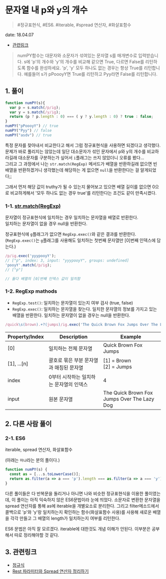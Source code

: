# 문자열 내 p와 y의 개수

> #정규표현식, #ES6. #iterable, #spread 연산자, #화살표함수

date: 18.04.07

* [관련링크](https://programmers.co.kr/learn/challenge_codes/96)

> numPY함수는 대문자와 소문자가 섞여있는 문자열 s를 매개변수로 입력받습니다.
s에 'p'의 개수와 'y'의 개수를 비교해 같으면 True, 다르면 False를 리턴하도록 함수를 완성하세요. 'p', 'y' 모두 하나도 없는 경우는 항상 True를 리턴합니다.
예를들어 s가 pPoooyY면 True를 리턴하고 Pyy라면 False를 리턴합니다.

## 1. 풀이

```javascript
function numPY(s){
  var p = s.match(/p/ig);
  var y = s.match(/y/ig);
  return (p ? p.length : 0) === ( y ? y.length : 0) ? true : false;
}
numPY("pPoooyY") // true
numPY("Pyy") // false
numPY("asdv") // true
```

특정 문자를 찾아내서 비교한다고 해서 그럼 정규표현식을 사용하면 되겠다고 생각했다.  
문제가 바로 풀리지는 않았는데 일단 대소문자가 섞인 문자에서 p와 y의 개수를 비교하라길래 대소문자를 구분하는가 싶어서 `i`플래그는 쓰지 않았더니 오류를 봤다...  
그리고 그 과정에서 나는 `str.match(RegExp)` 메서드가 배열을 반환하길래 없으면 빈배열을 반환하겠거니 생각했는데 해당하는 게 없으면 `null`을 반환한다는 걸 알게되었다;;  

그래서 먼저 해당 값이 truthy가 될 수 있는지 물어보고 있으면 배열 길이를 없으면 0으로 비교하게해서 '모두 하나도 없는 경우 true'를 리턴한다는 조건도 같이 만족시켰다.

### 1-1. [str.match(RegExp)](https://developer.mozilla.org/en-US/docs/Web/JavaScript/Reference/Global_Objects/String/match)

문자열이 정규표현식에 일치하는 경우 일치하는 문자열을 배열로 반환한다.  
일치하는 문자열이 없을 경우 null을 반환한다.

정규표현식에 `g`플래그가 없으면 `RegExp.exec()`와 같은 결과를 반환한다.  
(`RegExp.exec()`는 `g`플래그를 사용해도 일치하는 첫번째 문자열만 [0]번째 인덱스에 담는다.)

```javascript
/p/ig.exec('yyypooyY');
// ["p", index: 3, input: "yyypooyY", groups: undefined]
'pooyY'.match(/p/ig);
// ["p"]

// 둘다 배열의 [0]번째 인덱스 값이 일치함
```

### 1-2. RegExp mathods

+ `RegExp.test()`: 일치하는 문자열이 있는지 여부 검사 (true, false)
+ `RegExp.exec()`: 일치하는 문자열을 찾는다. 일치한 문자열의 정보를 가지고 있는 배열을 반환한다. 일치하는 문자열이 없을 경우는 null을 반환한다.

```javascript
/quick\s(brown).+?(jumps)/ig.exec('The Quick Brown Fox Jumps Over The Lazy Dog');
```
Property/Index | Description | Example |
------------- | ------------ | ------- |
[0] | 일치하는 전체 문자열 | Quick Brown Fox Jumps |
[1], ...[n] | 괄호로 묶은 부분 문자열과 매칭된 문자열 | [1] = Brown<br>[2] = Jumps |
index | 0부터 시작하는 일치하는 문자열의 인덱스 | 4 |
input | 원본 문자열 | The Quick Brown Fox Jumps Over The Lazy Dog |

## 2. 다른 사람 풀이

### 2-1. ES6

iterable, spread 연산자, 화살표함수

(아래는 `마냐`라는 분의 풀이다.)

```javascript
function numPY(s) {
  const as = [...s.toLowerCase()];
  return as.filter(a => a === 'p').length === as.filter(a => a === 'y').length;
}
```
다른 풀이들은 다 반복문을 돌리거나 아니면 나와 비슷한 정규표현식을 이용한 풀이였는데, 이 풀이는 아직 익숙하지 않은 ES6문법이라 눈에 띄었다.
소문자로 변환한 문자열을 spread 연산자를 통해 as에 iterable을 개별요소로 분리한다. 그리고 filter메소드에서 콜백으로 'p'와 'y'랑 일치하는지 확인하는 함수(화살표함수 사용)를 사용해 새로운 배열을 각각 만들고 그 배열의 length가 일치하는지 여부를 리턴한다.

ES6 문법은 아직 잘 모르겠다. iterable에 대한것도 개념 이해가 안된다. 이부분은 공부해서 따로 정리해야할 것 같다.

## 3. 관련링크

+ [정규식](http://beomy.tistory.com/21)
+ [Rest 파라미터와 Spread 연산자 정리하기](http://jeong-pro.tistory.com/117)